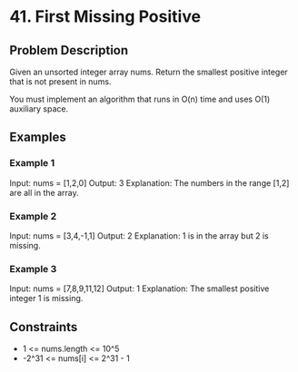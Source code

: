 # 41. First Missing Positive

## Problem Description

Given an unsorted integer array nums. Return the smallest positive integer that is not present in nums.

You must implement an algorithm that runs in O(n) time and uses O(1) auxiliary space.

## Examples

### Example 1

Input: nums = [1,2,0]
Output: 3
Explanation: The numbers in the range [1,2] are all in the array.

### Example 2

Input: nums = [3,4,-1,1]
Output: 2
Explanation: 1 is in the array but 2 is missing.

### Example 3

Input: nums = [7,8,9,11,12]
Output: 1
Explanation: The smallest positive integer 1 is missing.

## Constraints

- 1 <= nums.length <= 10^5
- -2^31 <= nums[i] <= 2^31 - 1
